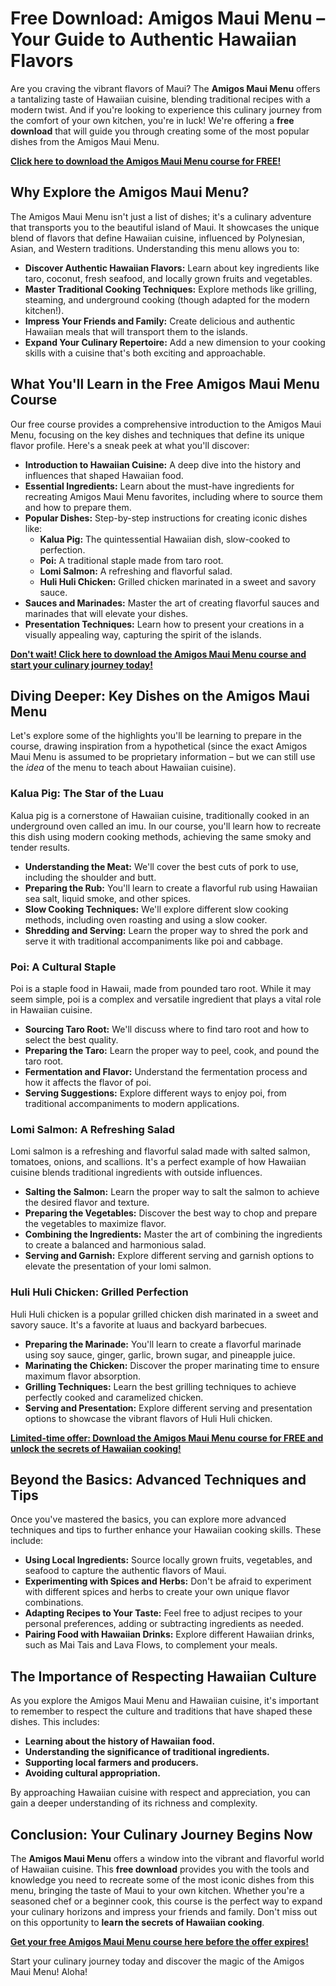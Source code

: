 # Free Download: Amigos Maui Menu – Your Guide to Authentic Hawaiian Flavors

Are you craving the vibrant flavors of Maui? The **Amigos Maui Menu** offers a tantalizing taste of Hawaiian cuisine, blending traditional recipes with a modern twist. And if you're looking to experience this culinary journey from the comfort of your own kitchen, you're in luck! We're offering a **free download** that will guide you through creating some of the most popular dishes from the Amigos Maui Menu.

[**Click here to download the Amigos Maui Menu course for FREE!**](https://udemywork.com/amigos-maui-menu)

## Why Explore the Amigos Maui Menu?

The Amigos Maui Menu isn't just a list of dishes; it's a culinary adventure that transports you to the beautiful island of Maui. It showcases the unique blend of flavors that define Hawaiian cuisine, influenced by Polynesian, Asian, and Western traditions. Understanding this menu allows you to:

*   **Discover Authentic Hawaiian Flavors:** Learn about key ingredients like taro, coconut, fresh seafood, and locally grown fruits and vegetables.
*   **Master Traditional Cooking Techniques:** Explore methods like grilling, steaming, and underground cooking (though adapted for the modern kitchen!).
*   **Impress Your Friends and Family:** Create delicious and authentic Hawaiian meals that will transport them to the islands.
*   **Expand Your Culinary Repertoire:** Add a new dimension to your cooking skills with a cuisine that's both exciting and approachable.

## What You'll Learn in the Free Amigos Maui Menu Course

Our free course provides a comprehensive introduction to the Amigos Maui Menu, focusing on the key dishes and techniques that define its unique flavor profile. Here's a sneak peek at what you'll discover:

*   **Introduction to Hawaiian Cuisine:** A deep dive into the history and influences that shaped Hawaiian food.
*   **Essential Ingredients:** Learn about the must-have ingredients for recreating Amigos Maui Menu favorites, including where to source them and how to prepare them.
*   **Popular Dishes:** Step-by-step instructions for creating iconic dishes like:
    *   **Kalua Pig:** The quintessential Hawaiian dish, slow-cooked to perfection.
    *   **Poi:** A traditional staple made from taro root.
    *   **Lomi Salmon:** A refreshing and flavorful salad.
    *   **Huli Huli Chicken:** Grilled chicken marinated in a sweet and savory sauce.
*   **Sauces and Marinades:** Master the art of creating flavorful sauces and marinades that will elevate your dishes.
*   **Presentation Techniques:** Learn how to present your creations in a visually appealing way, capturing the spirit of the islands.

[**Don't wait! Click here to download the Amigos Maui Menu course and start your culinary journey today!**](https://udemywork.com/amigos-maui-menu)

## Diving Deeper: Key Dishes on the Amigos Maui Menu

Let's explore some of the highlights you'll be learning to prepare in the course, drawing inspiration from a hypothetical (since the exact Amigos Maui Menu is assumed to be proprietary information – but we can still use the *idea* of the menu to teach about Hawaiian cuisine).

### Kalua Pig: The Star of the Luau

Kalua pig is a cornerstone of Hawaiian cuisine, traditionally cooked in an underground oven called an imu. In our course, you'll learn how to recreate this dish using modern cooking methods, achieving the same smoky and tender results.

*   **Understanding the Meat:** We'll cover the best cuts of pork to use, including the shoulder and butt.
*   **Preparing the Rub:** You'll learn to create a flavorful rub using Hawaiian sea salt, liquid smoke, and other spices.
*   **Slow Cooking Techniques:** We'll explore different slow cooking methods, including oven roasting and using a slow cooker.
*   **Shredding and Serving:** Learn the proper way to shred the pork and serve it with traditional accompaniments like poi and cabbage.

### Poi: A Cultural Staple

Poi is a staple food in Hawaii, made from pounded taro root. While it may seem simple, poi is a complex and versatile ingredient that plays a vital role in Hawaiian cuisine.

*   **Sourcing Taro Root:** We'll discuss where to find taro root and how to select the best quality.
*   **Preparing the Taro:** Learn the proper way to peel, cook, and pound the taro root.
*   **Fermentation and Flavor:** Understand the fermentation process and how it affects the flavor of poi.
*   **Serving Suggestions:** Explore different ways to enjoy poi, from traditional accompaniments to modern applications.

### Lomi Salmon: A Refreshing Salad

Lomi salmon is a refreshing and flavorful salad made with salted salmon, tomatoes, onions, and scallions. It's a perfect example of how Hawaiian cuisine blends traditional ingredients with outside influences.

*   **Salting the Salmon:** Learn the proper way to salt the salmon to achieve the desired flavor and texture.
*   **Preparing the Vegetables:** Discover the best way to chop and prepare the vegetables to maximize flavor.
*   **Combining the Ingredients:** Master the art of combining the ingredients to create a balanced and harmonious salad.
*   **Serving and Garnish:** Explore different serving and garnish options to elevate the presentation of your lomi salmon.

### Huli Huli Chicken: Grilled Perfection

Huli Huli chicken is a popular grilled chicken dish marinated in a sweet and savory sauce. It's a favorite at luaus and backyard barbecues.

*   **Preparing the Marinade:** You'll learn to create a flavorful marinade using soy sauce, ginger, garlic, brown sugar, and pineapple juice.
*   **Marinating the Chicken:** Discover the proper marinating time to ensure maximum flavor absorption.
*   **Grilling Techniques:** Learn the best grilling techniques to achieve perfectly cooked and caramelized chicken.
*   **Serving and Presentation:** Explore different serving and presentation options to showcase the vibrant flavors of Huli Huli chicken.

[**Limited-time offer: Download the Amigos Maui Menu course for FREE and unlock the secrets of Hawaiian cooking!**](https://udemywork.com/amigos-maui-menu)

## Beyond the Basics: Advanced Techniques and Tips

Once you've mastered the basics, you can explore more advanced techniques and tips to further enhance your Hawaiian cooking skills. These include:

*   **Using Local Ingredients:** Source locally grown fruits, vegetables, and seafood to capture the authentic flavors of Maui.
*   **Experimenting with Spices and Herbs:** Don't be afraid to experiment with different spices and herbs to create your own unique flavor combinations.
*   **Adapting Recipes to Your Taste:** Feel free to adjust recipes to your personal preferences, adding or subtracting ingredients as needed.
*   **Pairing Food with Hawaiian Drinks:** Explore different Hawaiian drinks, such as Mai Tais and Lava Flows, to complement your meals.

## The Importance of Respecting Hawaiian Culture

As you explore the Amigos Maui Menu and Hawaiian cuisine, it's important to remember to respect the culture and traditions that have shaped these dishes. This includes:

*   **Learning about the history of Hawaiian food.**
*   **Understanding the significance of traditional ingredients.**
*   **Supporting local farmers and producers.**
*   **Avoiding cultural appropriation.**

By approaching Hawaiian cuisine with respect and appreciation, you can gain a deeper understanding of its richness and complexity.

## Conclusion: Your Culinary Journey Begins Now

The **Amigos Maui Menu** offers a window into the vibrant and flavorful world of Hawaiian cuisine. This **free download** provides you with the tools and knowledge you need to recreate some of the most iconic dishes from this menu, bringing the taste of Maui to your own kitchen. Whether you're a seasoned chef or a beginner cook, this course is the perfect way to expand your culinary horizons and impress your friends and family. Don't miss out on this opportunity to **learn the secrets of Hawaiian cooking**.

[**Get your free Amigos Maui Menu course here before the offer expires!**](https://udemywork.com/amigos-maui-menu)

Start your culinary journey today and discover the magic of the Amigos Maui Menu! Aloha!
